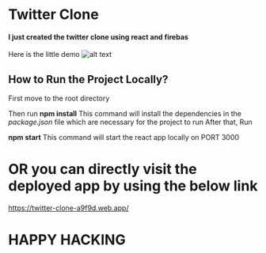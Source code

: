 # Twitter Clone
#### I just created the twitter clone using react and firebas
Here is the little demo
![alt text](https://github.com/AsnanAshfaq/twitter-clone/blob/master/twitter-clone.gif)



## How to Run the Project Locally?
First move to the root directory 

Then run 
**npm install**
This command will install the dependencies in the *package.json* file which are necessary for the project to run
After that, Run 

**npm start**
This command will start the react app locally on PORT 3000

# OR you can directly visit the deployed app by using the below link
https://twitter-clone-a9f9d.web.app/
# HAPPY HACKING
